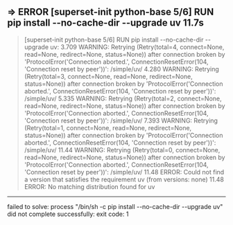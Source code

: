  => ERROR [superset-init python-base 5/6] RUN pip install --no-cache-dir --upgrade uv                                          11.7s
------
 > [superset-init python-base 5/6] RUN pip install --no-cache-dir --upgrade uv:
3.709 WARNING: Retrying (Retry(total=4, connect=None, read=None, redirect=None, status=None)) after connection broken by 'ProtocolError('Connection aborted.', ConnectionResetError(104, 'Connection reset by peer'))': /simple/uv/
4.280 WARNING: Retrying (Retry(total=3, connect=None, read=None, redirect=None, status=None)) after connection broken by 'ProtocolError('Connection aborted.', ConnectionResetError(104, 'Connection reset by peer'))': /simple/uv/
5.335 WARNING: Retrying (Retry(total=2, connect=None, read=None, redirect=None, status=None)) after connection broken by 'ProtocolError('Connection aborted.', ConnectionResetError(104, 'Connection reset by peer'))': /simple/uv/
7.393 WARNING: Retrying (Retry(total=1, connect=None, read=None, redirect=None, status=None)) after connection broken by 'ProtocolError('Connection aborted.', ConnectionResetError(104, 'Connection reset by peer'))': /simple/uv/
11.44 WARNING: Retrying (Retry(total=0, connect=None, read=None, redirect=None, status=None)) after connection broken by 'ProtocolError('Connection aborted.', ConnectionResetError(104, 'Connection reset by peer'))': /simple/uv/
11.48 ERROR: Could not find a version that satisfies the requirement uv (from versions: none)
11.48 ERROR: No matching distribution found for uv
------
failed to solve: process "/bin/sh -c pip install --no-cache-dir --upgrade uv" did not complete successfully: exit code: 1
